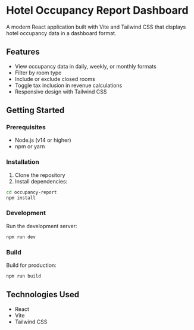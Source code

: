 # Hotel Occupancy Report Dashboard

A modern React application built with Vite and Tailwind CSS that displays hotel occupancy data in a dashboard format.

## Features

- View occupancy data in daily, weekly, or monthly formats
- Filter by room type
- Include or exclude closed rooms
- Toggle tax inclusion in revenue calculations
- Responsive design with Tailwind CSS

## Getting Started

### Prerequisites

- Node.js (v14 or higher)
- npm or yarn

### Installation

1. Clone the repository
2. Install dependencies:

```bash
cd occupancy-report
npm install
```

### Development

Run the development server:

```bash
npm run dev
```

### Build

Build for production:

```bash
npm run build
```

## Technologies Used

- React
- Vite
- Tailwind CSS

